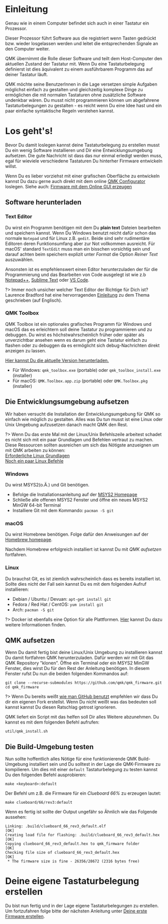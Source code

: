 # Einleitung
Genau wie in einem Computer befindet sich auch in einer Tastatur ein Prozessor.

Dieser Prozessor führt Software aus die registriert wenn Tasten gedrückt bzw. wieder losgelassen werden und leitet die entsprechenden Signale an den Computer weiter.

QMK übernimmt die Rolle dieser Software und teilt dem Host-Computer den aktuellen Zustand der Tastatur mit. Wenn Du eine Tastaturbelegung definierst ist dies äquivalent zu einem ausführbarem Programm das auf deiner Tastatur läuft.

QMK möchte seine BenutzerInnen in die Lage versetzen simple Aufgaben möglichst einfach zu gestalten und gleichzeitig komplexe Dinge zu ermöglichen die mit normalen Tastaturen ohne zusätzliche Software undenkbar wären. Du musst nicht programmieren können um abgefahrene Tastaturbelegungen zu gestalten - es reicht wenn Du eine Idee hast und ein paar einfache syntaktische Regeln verstehen kannst.

# Los geht's!
Bevor Du damit loslegen kannst deine Tastaturbelegung zu erstellen musst Du ein wenig Software installieren und Dir eine Entwicklungsumgebung aufsetzen. Die gute Nachricht ist dass das nur einmal erledigt werden muss, egal für wieviele verschiedene Tastaturen Du hinterher Firmware entwickeln willst.

Wenn Du es lieber vorziehst mit einer grafischen Oberfläche zu entwickeln kannst Du dazu gerne auch direkt mit dem online [QMK Configurator](https://config.qmk.fm) loslegen. Siehe auch: [Firmware mit dem Online GUI erzeugen](newbs_building_firmware_configurator.md)

## Software herunterladen

### Text Editor

Du wirst ein Programm benötigen mit dem Du **plain text** Dateien bearbeiten und speichern kannst. Wenn Du Windows benutzt reicht dafür schon das normale `Notepad` und für Linux z.B. `gedit`. Beide sind sehr rudimentäre Editoren deren Funktionsumfang aber zur Not vollkommen ausreicht. Für macOS' standard `TextEdit` muss man ein bisschen vorsichtig sein und darauf achten beim speichern explizit unter _Format_ die Option _Reiner Text_ auszuwählen.

Ansonsten ist es empfehlenswert einen Editor herunterzuladen der für die Programmierung und das Bearbeiten von Code ausgelegt ist wie z.b [Notepad++](http://notepad-plus-plus.org/), [Sublime Text](https://www.sublimetext.com/) oder [VS Code](https://code.visualstudio.com/).

?> Immer noch unsicher welcher Text Editor der Richtige für Dich ist? Laurence Bradford hat eine hervorragenden [Einleitung](https://learntocodewith.me/programming/basics/text-editors/) zu dem Thema geschrieben (auf Englisch).

### QMK Toolbox

QMK Toolbox ist ein optionales grafisches Programm für Windows und macOS das es erleichtern soll deine Tastatur zu programmieren und zu debuggen. Du wirst es höchstwahrscheinlich früher oder später als unverzichtbar ansehen wenn es darum geht eine Tastatur einfach zu flashen oder zu debuggen da es ermöglicht sich debug-Nachrichten direkt anzeigen zu lassen.

[Hier kannst Du die aktuelle Version herunterladen.](https://github.com/qmk/qmk_toolbox/releases/latest)

* Für Windows: `qmk_toolbox.exe` (portable) oder `qmk_toolbox_install.exe` (installer)
* Für macOS: `QMK.Toolbox.app.zip` (portable) oder `QMK.Toolbox.pkg` (installer)

## Die Entwicklungsumgebung aufsetzen


Wir haben versucht die Installation der Entwicklungsumgebung für QMK so einfach wie möglich zu gestalten. Alles was Du tun musst ist eine Linux oder Unix Umgebung aufzusetzen danach macht QMK den Rest.

?> Wenn Du das erste Mal mit der Linux/Unix Befehlszeile arbeitest schadet es nicht sich mit ein paar Grundlagen und Befehlen vertraut zu machen. Diese Ressourcen sollten ausreichen um sich das Nötigste anzueignen um mit QMK arbeiten zu können:<br>
[Erforderliche Linux Grundlagen](https://www.guru99.com/must-know-linux-commands.html)<br>
[Noch ein paar Linux Befehle](https://www.tjhsst.edu/~dhyatt/superap/unixcmd.html)

### Windows

Du wirst MSYS2(o.Ä.) und Git benötigen.

* Befolge die Installationsanleitung auf der [MSYS2 Homepage](http://www.msys2.org)
* Schließe alle offenen MSYS2 Fenster und öffne ein neues MSYS2 MinGW 64-bit Terminal
* Installiere Git mit dem Kommando: `pacman -S git`

### macOS

Du wirst Homebrew benötigen. Folge dafür den Anweisungen auf der [Homebrew homepage](https://brew.sh).

Nachdem Homebrew erfolgreich installiert ist kannst Du mit _QMK aufsetzen_ fortfahren. 

### Linux

Du brauchst Git, es ist ziemlich wahrscheinlich dass es bereits installiert ist. Sollte dies nicht der Fall sein kannst Du es mit dem folgenden Aufruf installieren:

* Debian / Ubuntu / Devuan: `apt-get install git`
* Fedora / Red Hat / CentOS: `yum install git`
* Arch: `pacman -S git`

?> Docker ist ebenfalls eine Option für alle Plattformen. [Hier](getting_started_build_tools.md#docker) kannst Du dazu weitere Informationen finden.

## QMK aufsetzen
Wenn Du damit fertig bist deine Linux/Unix Umgebung zu installieren kannst Du damit fortfahren QMK herunterzuladen. Dafür werden wir mit Git das QMK Repository "klonen". Öffne ein Terminal oder ein MSYS2 MinGW Fenster, dies wirst Du für den Rest der Anleitung benötigen. In diesem Fenster rufst Du nun die beiden folgenden Kommandos auf:

```shell
git clone --recurse-submodules https://github.com/qmk/qmk_firmware.git
cd qmk_firmware
```
?> Wenn Du bereits weißt [wie man GitHub benutzt](getting_started_github.md) empfehlen wir dass Du dir ein eigenen Fork erstellst. Wenn Du nicht weißt was das bedeuten soll kannst kannst Du diesen Ratschlag getrost ignorieren.

QMK liefert ein Script mit das helfen soll Dir alles Weitere abzunehmen. Du kannst es mit dem folgenden Befehl aufrufen:

    util/qmk_install.sh

## Die Build-Umgebung testen

Nun sollte hoffentlich alles Nötige für eine funktionierende QMK Build-Umgebung installiert sein und Du solltest in der Lage die QMK-Firmware zu kompilieren. Um dies mit einer `default` Tastaturbelegung zu testen kannst Du den folgenden Befehl ausprobieren:

    make <keyboard>:default

Der Befehl um z.B. die Firmware für ein _Clueboard 66%_ zu erzeugen lautet:

    make clueboard/66/rev3:default

Wenn es fertig ist sollte der Output ungefähr so Ähnlich wie das Folgende aussehen:

```
Linking: .build/clueboard_66_rev3_default.elf                                                       [OK]
Creating load file for flashing: .build/clueboard_66_rev3_default.hex                               [OK]
Copying clueboard_66_rev3_default.hex to qmk_firmware folder                                        [OK]
Checking file size of clueboard_66_rev3_default.hex                                                 [OK]
 * The firmware size is fine - 26356/28672 (2316 bytes free)
```

# Deine eigene Tastaturbelegung erstellen
Du bist nun fertig und in der Lage eigene Tastaturbelegungen zu erstellen. Um fortzufahren folge bitte der nächsten Anleitung unter [Deine erste Firmware erstellen](newbs_building_firmware.md).
